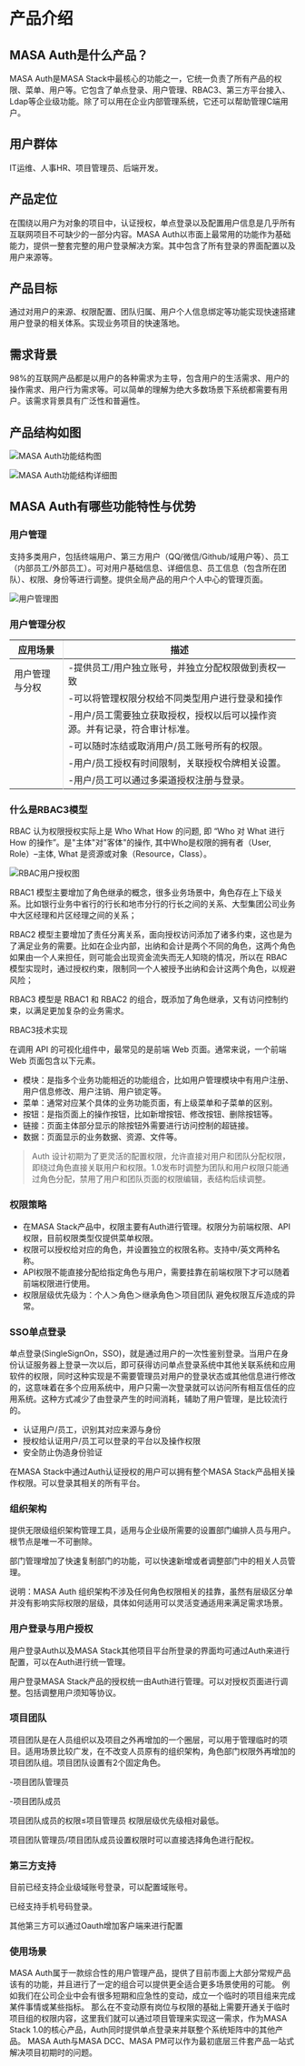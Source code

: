 # 产品介绍

## MASA Auth是什么产品？

MASA Auth是MASA Stack中最核心的功能之一，它统一负责了所有产品的权限、菜单、用户等。它包含了单点登录、用户管理、RBAC3、第三方平台接入、Ldap等企业级功能。除了可以用在企业内部管理系统，它还可以帮助管理C端用户。

## 用户群体

IT运维、人事HR、项目管理员、后端开发。

## 产品定位

在围绕以用户为对象的项目中，认证授权，单点登录以及配置用户信息是几乎所有互联网项目不可缺少的一部分内容。MASA Auth以市面上最常用的功能作为基础能力，提供一整套完整的用户登录解决方案。其中包含了所有登录的界面配置以及用户来源等。

## 产品目标

通过对用户的来源、权限配置、团队归属、用户个人信息绑定等功能实现快速搭建用户登录的相关体系。实现业务项目的快速落地。

## 需求背景

98%的互联网产品都是以用户的各种需求为主导，包含用户的生活需求、用户的操作需求、用户行为需求等。可以简单的理解为绝大多数场景下系统都需要有用户。该需求背景具有广泛性和普遍性。

## 产品结构如图

![MASA Auth功能结构图](https://cdn.masastack.com/stack/doc/auth/introduce/functional-structure.svg)

![MASA Auth功能结构详细图](https://cdn.masastack.com/stack/doc/auth/introduce/functional-structure-detail.svg)

## MASA Auth有哪些功能特性与优势

### 用户管理

支持多类用户，包括终端用户、第三方用户（QQ/微信/Github/域用户等）、员工（内部员工/外部员工）。可对用户基础信息、详细信息、员工信息（包含所在团队）、权限、身份等进行调整。提供全局产品的用户个人中心的管理页面。 

![用户管理图](https://cdn.masastack.com/stack/doc/auth/introduce/user-functional.svg)

### 用户管理分权

<div class="m-sheet m-sheet--outlined rounded theme--light mb-2">
    <div class="m-data-table m-data-table--fixed-height theme--light">
        <div class="m-data-table__wrapper">
            <table>
                <thead>
                    <tr>
 	                    <th style="border-right: thin solid rgba(0,0,0,.12);">应用场景</th>
 	                    <th>描述</th>
                    </tr>
                </thead>
                <tbody>
                    <tr>
 	                    <td rowspan="6" style="border-right: thin solid rgba(0,0,0,.12); vertical-align: text-top; padding-top: 13px;">用户管理与分权</td>
 	                    <td>-提供员工/用户独立账号，并独立分配权限做到责权一致</td>
                    </tr>
                    <tr>
 	                    <td>-可以将管理权限分权给不同类型用户进行登录和操作</td>
                    </tr>
                    <tr>
 	                    <td>-用户/员工需要独立获取授权，授权以后可以操作资源。并有记录，符合审计标准。</td>
                    </tr>
                    <tr>
 	                    <td>-可以随时冻结或取消用户/员工账号所有的权限。</td>
                    </tr>
                    <tr>
 	                    <td>-用户/员工授权有时间限制，关联授权令牌相关设置。</td>
                    </tr>
                    <tr>
 	                    <td>-用户/员工可以通过多渠道授权注册与登录。</td>
                    </tr>
                </tbody>
            </table>
        </div>
    </div>
</div>

### 什么是RBAC3模型

RBAC 认为权限授权实际上是 Who What How 的问题, 即 “Who 对 What 进行 How 的操作”。是"主体"对"客体"的操作, 其中Who是权限的拥有者（User, Role）–主体, What 是资源或对象（Resource，Class）。

![RBAC用户授权图](https://cdn.masastack.com/stack/doc/auth/introduce/rbac-user-auth.png)

RBAC1 模型主要增加了角色继承的概念，很多业务场景中，角色存在上下级关系。比如银行业务中省行的行长和地市分行的行长之间的关系、大型集团公司业务中大区经理和片区经理之间的关系；

RBAC2 模型主要增加了责任分离关系，面向授权访问添加了诸多约束，这也是为了满足业务的需要。比如在企业内部，出纳和会计是两个不同的角色，这两个角色如果由一个人来担任，则可能会出现资金流失而无人知晓的情况，所以在 RBAC 模型实现时，通过授权约束，限制同一个人被授予出纳和会计这两个角色，以规避风险；

RBAC3 模型是 RBAC1 和 RBAC2 的组合，既添加了角色继承，又有访问控制约束，以满足更加复杂的业务需求。

RBAC3技术实现

在调用 API 的可视化组件中，最常见的是前端 Web 页面。通常来说，一个前端 Web 页面包含以下元素。

* 模块：是指多个业务功能相近的功能组合，比如用户管理模块中有用户注册、用户信息修改、用户注销、用户锁定等。
* 菜单：通常对应某个具体的业务功能页面，有上级菜单和子菜单的区别。
* 按钮：是指页面上的操作按钮，比如新增按钮、修改按钮、删除按钮等。
* 链接：页面主体部分显示的除按钮外需要进行访问控制的超链接。
* 数据：页面显示的业务数据、资源、文件等。

> Auth 设计初期为了更灵活的配置权限，允许直接对用户和团队分配权限，即绕过角色直接关联用户和权限。1.0发布时调整为团队和用户权限只能通过角色分配，禁用了用户和团队页面的权限编辑，表结构后续调整。

### 权限策略

* 在MASA Stack产品中，权限主要有Auth进行管理。权限分为前端权限、API权限，目前权限类型仅提供菜单权限。
* 权限可以授权给对应的角色，并设置独立的权限名称。支持中/英文两种名称。
* API权限不能直接分配给指定角色与用户，需要挂靠在前端权限下才可以随着前端权限进行使用。
* 权限层级优先级为：个人＞角色＞继承角色＞项目团队 避免权限互斥造成的异常。

### SSO单点登录

单点登录(SingleSignOn，SSO)，就是通过用户的一次性鉴别登录。当用户在身份认证服务器上登录一次以后，即可获得访问单点登录系统中其他关联系统和应用软件的权限，同时这种实现是不需要管理员对用户的登录状态或其他信息进行修改的，这意味着在多个应用系统中，用户只需一次登录就可以访问所有相互信任的应用系统。这种方式减少了由登录产生的时间消耗，辅助了用户管理，是比较流行的。	

* 认证用户/员工，识别其对应来源与身份
* 授权给认证用户/员工可以登录的平台以及操作权限
* 安全防止伪造身份验证

在MASA Stack中通过Auth认证授权的用户可以拥有整个MASA Stack产品相关操作权限。可以登录其相关的所有平台。

### 组织架构

提供无限级组织架构管理工具，适用与企业级所需要的设置部门编排人员与用户。根节点是唯一不可删除。

部门管理增加了快速复制部门的功能，可以快速新增或者调整部门中的相关人员管理。

说明：MASA Auth 组织架构不涉及任何角色权限相关的挂靠，虽然有层级区分单并没有影响实际权限的层级，具体如何适用可以灵活变通适用来满足需求场景。

### 用户登录与用户授权

用户登录Auth以及MASA Stack其他项目平台所登录的界面均可通过Auth来进行配置，可以在Auth进行统一管理。

用户登录MASA Stack产品的授权统一由Auth进行管理。可以对授权页面进行调整。包括调整用户须知等协议。

### 项目团队

项目团队是在人员组织以及项目之外再增加的一个圈层，可以用于管理临时的项目。适用场景比较广发，在不改变人员原有的组织架构，角色部门权限外再增加的项目团队组。项目团队设置有2个固定角色。

-项目团队管理员

-项目团队成员

项目团队成员的权限≤项目管理员 权限层级优先级相对最低。

项目团队管理员/项目团队成员设置权限时可以直接选择角色进行配权。

### 第三方支持

目前已经支持企业级域账号登录，可以配置域账号。

已经支持手机号码登录。

其他第三方可以通过Oauth增加客户端来进行配置

### 使用场景

MASA Auth属于一款综合性的用户管理产品，提供了目前市面上大部分常规产品该有的功能，并且进行了一定的组合可以提供更全适合更多场景使用的可能。 例如我们在公司企业中会有很多短期和应急性的变动，成立一个临时的项目组来完成某件事情或某些指标。 那么在不变动原有岗位与权限的基础上需要开通关于临时项目组的权限内容，这里我们就可以通过项目管理来实现这一需求，作为MASA Stack 1.0的核心产品，Auth同时提供单点登录来并联整个系统矩阵中的其他产品。 MASA Auth与MASA DCC、MASA PM可以作为最初底层三件套产品一站式解决项目初期时的问题。
